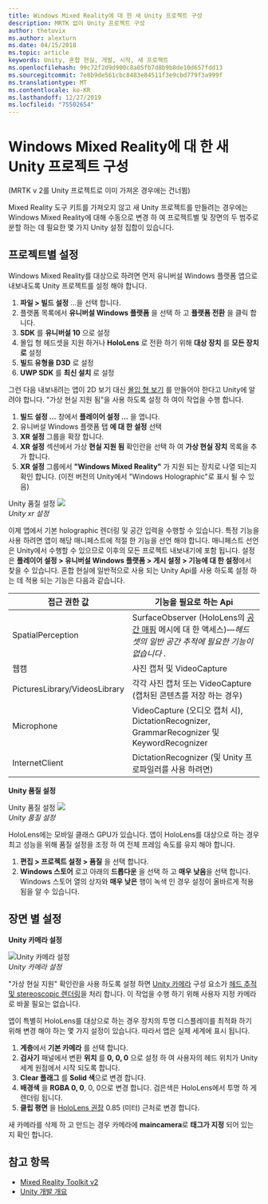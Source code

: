 ```yaml
---
title: Windows Mixed Reality에 대 한 새 Unity 프로젝트 구성
description: MRTK 없이 Unity 프로젝트 구성
author: thetuvix
ms.author: alexturn
ms.date: 04/15/2018
ms.topic: article
keywords: Unity, 혼합 현실, 개발, 시작, 새 프로젝트
ms.openlocfilehash: 99c72f2d9d900c8a05fb7d8b9b8de10d657fdd13
ms.sourcegitcommit: 7e8b9de561cbc8483e84511f3e9cbd779f3a999f
ms.translationtype: MT
ms.contentlocale: ko-KR
ms.lasthandoff: 12/27/2019
ms.locfileid: "75502654"
---
```

# <a name="configure-a-new-unity-project-for-windows-mixed-reality"></a>Windows Mixed Reality에 대 한 새 Unity 프로젝트 구성 

(MRTK v 2를 Unity 프로젝트로 이미 가져온 경우에는 건너뜀)

Mixed Reality 도구 키트를 가져오지 않고 새 Unity 프로젝트를 만들려는 경우에는 Windows Mixed Reality에 대해 수동으로 변경 하 여 프로젝트별 및 장면의 두 범주로 분할 하는 데 필요한 몇 가지 Unity 설정 집합이 있습니다.

## <a name="per-project-settings"></a>프로젝트별 설정

Windows Mixed Reality를 대상으로 하려면 먼저 유니버설 Windows 플랫폼 앱으로 내보내도록 Unity 프로젝트를 설정 해야 합니다. 
1. **파일 > 빌드 설정** ...을 선택 합니다.
2. 플랫폼 목록에서 **유니버설 Windows 플랫폼** 을 선택 하 고 **플랫폼 전환** 을 클릭 합니다.
3. **SDK** 를 **유니버설 10** 으로 설정
4. 몰입 형 헤드셋을 지원 하거나 **HoloLens** 로 전환 하기 위해 **대상 장치** 를 **모든 장치로** 설정
5. **빌드 유형을** **D3D** 로 설정
6. **UWP SDK** 를 **최신 설치** 로 설정

그런 다음 내보내려는 앱이 2D 보기 대신 [몰입 형 보기](app-views.md) 를 만들어야 한다고 Unity에 알려야 합니다. "가상 현실 지원 됨"을 사용 하도록 설정 하 여이 작업을 수행 합니다.
1. **빌드 설정 ...** 창에서 **플레이어 설정 ...** 을 엽니다.
2. 유니버설 Windows 플랫폼 탭 **에 대 한 설정** 선택
3. **XR 설정** 그룹을 확장 합니다.
4. **XR 설정** 섹션에서 가상 **현실 지원 됨** 확인란을 선택 하 여 **가상 현실 장치** 목록을 추가 합니다.
5. **XR 설정** 그룹에서 **"Windows Mixed Reality"** 가 지원 되는 장치로 나열 되는지 확인 합니다. (이전 버전의 Unity에서 "Windows Holographic"로 표시 될 수 있음)

Unity 품질 설정 ![](images/getting-started-unity-quality-settings.jpg)<br>
*Unity xr 설정*

이제 앱에서 기본 holographic 렌더링 및 공간 입력을 수행할 수 있습니다. 특정 기능을 사용 하려면 앱이 해당 매니페스트에 적절 한 기능을 선언 해야 합니다. 매니페스트 선언은 Unity에서 수행할 수 있으므로 이후의 모든 프로젝트 내보내기에 포함 됩니다. 설정은 **플레이어 설정 > 유니버설 Windows 플랫폼 > 게시 설정 > 기능에 대 한 설정**에서 찾을 수 있습니다. 혼합 현실에 일반적으로 사용 되는 Unity Api를 사용 하도록 설정 하는 데 적용 되는 기능은 다음과 같습니다.

|  접근 권한 값  |  기능을 필요로 하는 Api | 
|----------|----------|
|  SpatialPerception  |  SurfaceObserver (HoloLens의 [공간 매핑](spatial-mapping.md) 메시에 대 한 액세스)&mdash;*헤드셋의 일반 공간 추적에 필요한 기능이 없습니다* . | 
|  웹캠  |  사진 캡처 및 VideoCapture | 
|  PicturesLibrary/VideosLibrary  |  각각 사진 캡처 또는 VideoCapture (캡처된 콘텐츠를 저장 하는 경우) | 
|  Microphone  |  VideoCapture (오디오 캡처 시), DictationRecognizer, GrammarRecognizer 및 KeywordRecognizer | 
|  InternetClient  |  DictationRecognizer (및 Unity 프로파일러를 사용 하려면) | 

**Unity 품질 설정**

Unity 품질 설정 ![](images/getting-started-unity-quality-settings.jpg)<br>
*Unity 품질 설정*

HoloLens에는 모바일 클래스 GPU가 있습니다. 앱이 HoloLens를 대상으로 하는 경우 최고 성능을 위해 품질 설정을 조정 하 여 전체 프레임 속도를 유지 해야 합니다.
1. **편집 > 프로젝트 설정 > 품질** 을 선택 합니다.
2. **Windows 스토어** 로고 아래의 **드롭다운** 을 선택 하 고 **매우 낮음**을 선택 합니다. Windows 스토어 열의 상자와 **매우 낮은** 행이 녹색 인 경우 설정이 올바르게 적용 됨을 알 수 있습니다.

## <a name="per-scene-settings"></a>장면 별 설정

**Unity 카메라 설정**

![Unity 카메라 설정](images/Unitycamerasettings.png)<br>
*Unity 카메라 설정*

"가상 현실 지원" 확인란을 사용 하도록 설정 하면 [Unity 카메라](camera-in-unity.md) 구성 요소가 [헤드 추적 및 stereoscopic 렌더링](rendering.md)을 처리 합니다. 이 작업을 수행 하기 위해 사용자 지정 카메라로 바꿀 필요는 없습니다.

앱이 특별히 HoloLens를 대상으로 하는 경우 장치의 투명 디스플레이를 최적화 하기 위해 변경 해야 하는 몇 가지 설정이 있습니다. 따라서 앱은 실제 세계에 표시 됩니다.
1. **계층**에서 **기본 카메라** 를 선택 합니다.
2. **검사기** 패널에서 변환 **위치** 를 **0, 0, 0** 으로 설정 하 여 사용자의 헤드 위치가 Unity 세계 원점에서 시작 되도록 합니다.
3. **Clear 플래그** 를 **Solid 색**으로 변경 합니다.
4. **배경색** 을 **RGBA 0, 0**, 0, 0으로 변경 합니다. 검은색은 HoloLens에서 투명 하 게 렌더링 됩니다.
5. **클립 평면** 을 [HoloLens 권장](camera-in-unity.md#clip-planes) 0.85 (미터) 근처로 변경 합니다.

새 카메라를 삭제 하 고 만드는 경우 카메라에 **maincamera**로 **태그가 지정** 되어 있는지 확인 합니다.


## <a name="see-also"></a>참고 항목
* [Mixed Reality Toolkit v2](mrtk-getting-started.md)
* [Unity 개발 개요](unity-development-overview.md)
